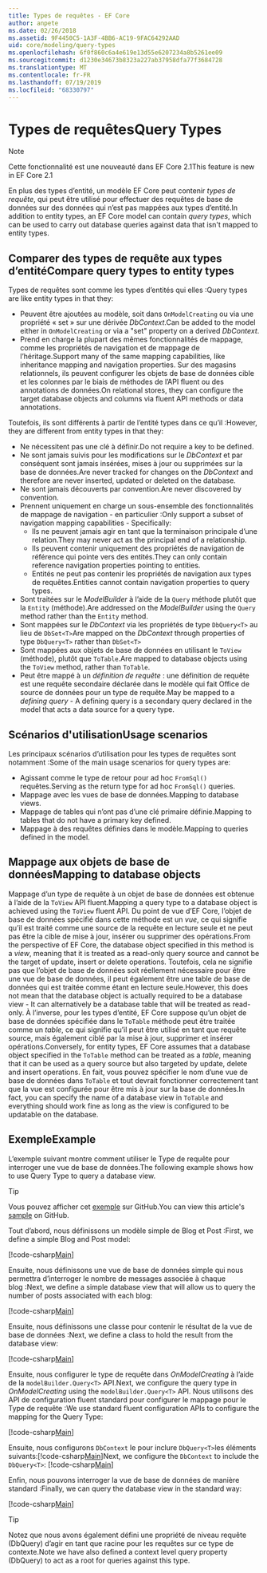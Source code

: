 ```yaml
---
title: Types de requêtes - EF Core
author: anpete
ms.date: 02/26/2018
ms.assetid: 9F4450C5-1A3F-4BB6-AC19-9FAC64292AAD
uid: core/modeling/query-types
ms.openlocfilehash: 6f0f860c6a4e619e13d55e6207234a8b5261ee09
ms.sourcegitcommit: d1230e34673b8323a227ab37958dfa77f3684728
ms.translationtype: MT
ms.contentlocale: fr-FR
ms.lasthandoff: 07/19/2019
ms.locfileid: "68330797"
---
```

# <a name="query-types"></a><span data-ttu-id="89936-102">Types de requêtes</span><span class="sxs-lookup"><span data-stu-id="89936-102">Query Types</span></span>
> [!NOTE]
> <span data-ttu-id="89936-103">Cette fonctionnalité est une nouveauté dans EF Core 2.1</span><span class="sxs-lookup"><span data-stu-id="89936-103">This feature is new in EF Core 2.1</span></span>

<span data-ttu-id="89936-104">En plus des types d’entité, un modèle EF Core peut contenir _types de requête_, qui peut être utilisé pour effectuer des requêtes de base de données sur des données qui n’est pas mappées aux types d’entité.</span><span class="sxs-lookup"><span data-stu-id="89936-104">In addition to entity types, an EF Core model can contain _query types_, which can be used to carry out database queries against data that isn't mapped to entity types.</span></span>

## <a name="compare-query-types-to-entity-types"></a><span data-ttu-id="89936-105">Comparer des types de requête aux types d’entité</span><span class="sxs-lookup"><span data-stu-id="89936-105">Compare query types to entity types</span></span>

<span data-ttu-id="89936-106">Types de requêtes sont comme les types d’entités qui elles :</span><span class="sxs-lookup"><span data-stu-id="89936-106">Query types are like entity types in that they:</span></span>

- <span data-ttu-id="89936-107">Peuvent être ajoutées au modèle, soit dans `OnModelCreating` ou via une propriété « set » sur une dérivée _DbContext_.</span><span class="sxs-lookup"><span data-stu-id="89936-107">Can be added to the model either in `OnModelCreating` or via a "set" property on a derived _DbContext_.</span></span>
- <span data-ttu-id="89936-108">Prend en charge la plupart des mêmes fonctionnalités de mappage, comme les propriétés de navigation et de mappage de l’héritage.</span><span class="sxs-lookup"><span data-stu-id="89936-108">Support many of the same mapping capabilities, like inheritance mapping and navigation properties.</span></span> <span data-ttu-id="89936-109">Sur des magasins relationnels, ils peuvent configurer les objets de base de données cible et les colonnes par le biais de méthodes de l’API fluent ou des annotations de données.</span><span class="sxs-lookup"><span data-stu-id="89936-109">On relational stores, they can configure the target database objects and columns via fluent API methods or data annotations.</span></span>

<span data-ttu-id="89936-110">Toutefois, ils sont différents à partir de l’entité types dans ce qu’il :</span><span class="sxs-lookup"><span data-stu-id="89936-110">However, they are different from entity types in that they:</span></span>

- <span data-ttu-id="89936-111">Ne nécessitent pas une clé à définir.</span><span class="sxs-lookup"><span data-stu-id="89936-111">Do not require a key to be defined.</span></span>
- <span data-ttu-id="89936-112">Ne sont jamais suivis pour les modifications sur le _DbContext_ et par conséquent sont jamais insérées, mises à jour ou supprimées sur la base de données.</span><span class="sxs-lookup"><span data-stu-id="89936-112">Are never tracked for changes on the _DbContext_ and therefore are never inserted, updated or deleted on the database.</span></span>
- <span data-ttu-id="89936-113">Ne sont jamais découverts par convention.</span><span class="sxs-lookup"><span data-stu-id="89936-113">Are never discovered by convention.</span></span>
- <span data-ttu-id="89936-114">Prennent uniquement en charge un sous-ensemble des fonctionnalités de mappage de navigation - en particulier :</span><span class="sxs-lookup"><span data-stu-id="89936-114">Only support a subset of navigation mapping capabilities - Specifically:</span></span>
  - <span data-ttu-id="89936-115">Ils ne peuvent jamais agir en tant que la terminaison principale d’une relation.</span><span class="sxs-lookup"><span data-stu-id="89936-115">They may never act as the principal end of a relationship.</span></span>
  - <span data-ttu-id="89936-116">Ils peuvent contenir uniquement des propriétés de navigation de référence qui pointe vers des entités.</span><span class="sxs-lookup"><span data-stu-id="89936-116">They can only contain reference navigation properties pointing to entities.</span></span>
  - <span data-ttu-id="89936-117">Entités ne peut pas contenir les propriétés de navigation aux types de requêtes.</span><span class="sxs-lookup"><span data-stu-id="89936-117">Entities cannot contain navigation properties to query types.</span></span>
- <span data-ttu-id="89936-118">Sont traitées sur le _ModelBuilder_ à l’aide de la `Query` méthode plutôt que la `Entity` (méthode).</span><span class="sxs-lookup"><span data-stu-id="89936-118">Are addressed on the _ModelBuilder_ using the `Query` method rather than the `Entity` method.</span></span>
- <span data-ttu-id="89936-119">Sont mappées sur le _DbContext_ via les propriétés de type `DbQuery<T>` au lieu de `DbSet<T>`</span><span class="sxs-lookup"><span data-stu-id="89936-119">Are mapped on the _DbContext_ through properties of type `DbQuery<T>` rather than `DbSet<T>`</span></span>
- <span data-ttu-id="89936-120">Sont mappées aux objets de base de données en utilisant le `ToView` (méthode), plutôt que `ToTable`.</span><span class="sxs-lookup"><span data-stu-id="89936-120">Are mapped to database objects using the `ToView` method, rather than `ToTable`.</span></span>
- <span data-ttu-id="89936-121">Peut être mappé à un _définition de requête_ : une définition de requête est une requête secondaire déclarée dans le modèle qui fait Office de source de données pour un type de requête.</span><span class="sxs-lookup"><span data-stu-id="89936-121">May be mapped to a _defining query_ - A defining query is a secondary query declared in the model that acts a data source for a query type.</span></span>

## <a name="usage-scenarios"></a><span data-ttu-id="89936-122">Scénarios d'utilisation</span><span class="sxs-lookup"><span data-stu-id="89936-122">Usage scenarios</span></span>

<span data-ttu-id="89936-123">Les principaux scénarios d’utilisation pour les types de requêtes sont notamment :</span><span class="sxs-lookup"><span data-stu-id="89936-123">Some of the main usage scenarios for query types are:</span></span>

- <span data-ttu-id="89936-124">Agissant comme le type de retour pour ad hoc `FromSql()` requêtes.</span><span class="sxs-lookup"><span data-stu-id="89936-124">Serving as the return type for ad hoc `FromSql()` queries.</span></span>
- <span data-ttu-id="89936-125">Mappage avec les vues de base de données.</span><span class="sxs-lookup"><span data-stu-id="89936-125">Mapping to database views.</span></span>
- <span data-ttu-id="89936-126">Mappage de tables qui n’ont pas d’une clé primaire définie.</span><span class="sxs-lookup"><span data-stu-id="89936-126">Mapping to tables that do not have a primary key defined.</span></span>
- <span data-ttu-id="89936-127">Mappage à des requêtes définies dans le modèle.</span><span class="sxs-lookup"><span data-stu-id="89936-127">Mapping to queries defined in the model.</span></span>

## <a name="mapping-to-database-objects"></a><span data-ttu-id="89936-128">Mappage aux objets de base de données</span><span class="sxs-lookup"><span data-stu-id="89936-128">Mapping to database objects</span></span>

<span data-ttu-id="89936-129">Mappage d’un type de requête à un objet de base de données est obtenue à l’aide de la `ToView` API fluent.</span><span class="sxs-lookup"><span data-stu-id="89936-129">Mapping a query type to a database object is achieved using the `ToView` fluent API.</span></span> <span data-ttu-id="89936-130">Du point de vue d’EF Core, l’objet de base de données spécifié dans cette méthode est un _vue_, ce qui signifie qu’il est traité comme une source de la requête en lecture seule et ne peut pas être la cible de mise à jour, insérer ou supprimer des opérations.</span><span class="sxs-lookup"><span data-stu-id="89936-130">From the perspective of EF Core, the database object specified in this method is a _view_, meaning that it is treated as a read-only query source and cannot be the target of update, insert or delete operations.</span></span> <span data-ttu-id="89936-131">Toutefois, cela ne signifie pas que l’objet de base de données soit réellement nécessaire pour être une vue de base de données, il peut également être une table de base de données qui est traitée comme étant en lecture seule.</span><span class="sxs-lookup"><span data-stu-id="89936-131">However, this does not mean that the database object is actually required to be a database view - It can alternatively be a database table that will be treated as read-only.</span></span> <span data-ttu-id="89936-132">À l’inverse, pour les types d’entité, EF Core suppose qu’un objet de base de données spécifiée dans le `ToTable` méthode peut être traitée comme un _table_, ce qui signifie qu’il peut être utilisé en tant que requête source, mais également ciblé par la mise à jour, supprimer et insérer opérations.</span><span class="sxs-lookup"><span data-stu-id="89936-132">Conversely, for entity types, EF Core assumes that a database object specified in the `ToTable` method can be treated as a _table_, meaning that it can be used as a query source but also targeted by update, delete and insert operations.</span></span> <span data-ttu-id="89936-133">En fait, vous pouvez spécifier le nom d’une vue de base de données dans `ToTable` et tout devrait fonctionner correctement tant que la vue est configurée pour être mis à jour sur la base de données.</span><span class="sxs-lookup"><span data-stu-id="89936-133">In fact, you can specify the name of a database view in `ToTable` and everything should work fine as long as the view is configured to be updatable on the database.</span></span>

## <a name="example"></a><span data-ttu-id="89936-134">Exemple</span><span class="sxs-lookup"><span data-stu-id="89936-134">Example</span></span>

<span data-ttu-id="89936-135">L’exemple suivant montre comment utiliser le Type de requête pour interroger une vue de base de données.</span><span class="sxs-lookup"><span data-stu-id="89936-135">The following example shows how to use Query Type to query a database view.</span></span>

> [!TIP]
> <span data-ttu-id="89936-136">Vous pouvez afficher cet [exemple](https://github.com/aspnet/EntityFramework.Docs/tree/master/samples/core/QueryTypes) sur GitHub.</span><span class="sxs-lookup"><span data-stu-id="89936-136">You can view this article's [sample](https://github.com/aspnet/EntityFramework.Docs/tree/master/samples/core/QueryTypes) on GitHub.</span></span>

<span data-ttu-id="89936-137">Tout d’abord, nous définissons un modèle simple de Blog et Post :</span><span class="sxs-lookup"><span data-stu-id="89936-137">First, we define a simple Blog and Post model:</span></span>

[!code-csharp[Main](../../../samples/core/QueryTypes/Program.cs#Entities)]

<span data-ttu-id="89936-138">Ensuite, nous définissons une vue de base de données simple qui nous permettra d’interroger le nombre de messages associée à chaque blog :</span><span class="sxs-lookup"><span data-stu-id="89936-138">Next, we define a simple database view that will allow us to query the number of posts associated with each blog:</span></span>

[!code-csharp[Main](../../../samples/core/QueryTypes/Program.cs#View)]

<span data-ttu-id="89936-139">Ensuite, nous définissons une classe pour contenir le résultat de la vue de base de données :</span><span class="sxs-lookup"><span data-stu-id="89936-139">Next, we define a class to hold the result from the database view:</span></span>

[!code-csharp[Main](../../../samples/core/QueryTypes/Program.cs#QueryType)]

<span data-ttu-id="89936-140">Ensuite, nous configurer le type de requête dans _OnModelCreating_ à l’aide de la `modelBuilder.Query<T>` API.</span><span class="sxs-lookup"><span data-stu-id="89936-140">Next, we configure the query type in _OnModelCreating_ using the `modelBuilder.Query<T>` API.</span></span>
<span data-ttu-id="89936-141">Nous utilisons des API de configuration fluent standard pour configurer le mappage pour le Type de requête :</span><span class="sxs-lookup"><span data-stu-id="89936-141">We use standard fluent configuration APIs to configure the mapping for the Query Type:</span></span>

[!code-csharp[Main](../../../samples/core/QueryTypes/Program.cs#Configuration)]

<span data-ttu-id="89936-142">Ensuite, nous configurons `DbContext` le pour inclure `DbQuery<T>`les éléments suivants:[!code-csharp[Main](../../../samples/core/QueryTypes/Program.cs#DbQuery)]</span><span class="sxs-lookup"><span data-stu-id="89936-142">Next, we configure the `DbContext` to include the `DbQuery<T>`: [!code-csharp[Main](../../../samples/core/QueryTypes/Program.cs#DbQuery)]</span></span>

<span data-ttu-id="89936-143">Enfin, nous pouvons interroger la vue de base de données de manière standard :</span><span class="sxs-lookup"><span data-stu-id="89936-143">Finally, we can query the database view in the standard way:</span></span>

[!code-csharp[Main](../../../samples/core/QueryTypes/Program.cs#Query)]

> [!TIP]
> <span data-ttu-id="89936-144">Notez que nous avons également défini une propriété de niveau requête (DbQuery) d’agir en tant que racine pour les requêtes sur ce type de contexte.</span><span class="sxs-lookup"><span data-stu-id="89936-144">Note we have also defined a context level query property (DbQuery) to act as a root for queries against this type.</span></span>
